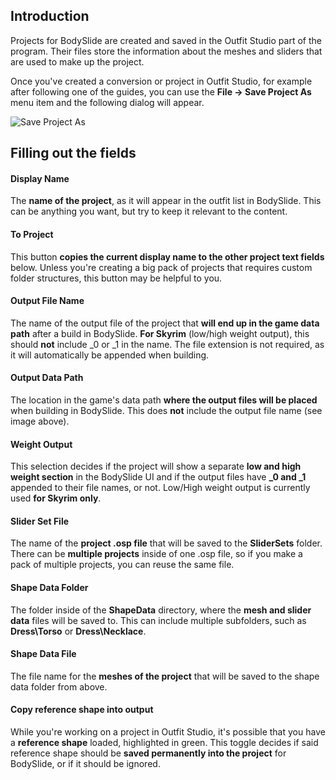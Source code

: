## Introduction
Projects for BodySlide are created and saved in the Outfit Studio part of the program. Their files store the information about the meshes and sliders that are used to make up the project.

Once you've created a conversion or project in Outfit Studio, for example after following one of the guides, you can use the **File -> Save Project As** menu item and the following dialog will appear.

![Save Project As](http://i.imgur.com/OXkWcBT.png)

## Filling out the fields
#### Display Name
The **name of the project**, as it will appear in the outfit list in BodySlide. This can be anything you want, but try to keep it relevant to the content.

#### To Project
This button **copies the current display name to the other project text fields** below. Unless you're creating a big pack of projects that requires custom folder structures, this button may be helpful to you.

#### Output File Name
The name of the output file of the project that **will end up in the game data path** after a build in BodySlide. **For Skyrim** (low/high weight output), this should **not** include _0 or _1 in the name. The file extension is not required, as it will automatically be appended when building.

#### Output Data Path
The location in the game's data path **where the output files will be placed** when building in BodySlide. This does **not** include the output file name (see image above).

#### Weight Output
This selection decides if the project will show a separate **low and high weight section** in the BodySlide UI and if the output files have **_0 and _1** appended to their file names, or not. Low/High weight output is currently used **for Skyrim only**.

#### Slider Set File
The name of the **project .osp file** that will be saved to the **SliderSets** folder. There can be **multiple projects** inside of one .osp file, so if you make a pack of multiple projects, you can reuse the same file.

#### Shape Data Folder
The folder inside of the **ShapeData** directory, where the **mesh and slider data** files will be saved to. This can include multiple subfolders, such as **Dress\Torso** or **Dress\Necklace**.

#### Shape Data File
The file name for the **meshes of the project** that will be saved to the shape data folder from above.

#### Copy reference shape into output
While you're working on a project in Outfit Studio, it's possible that you have a **reference shape** loaded, highlighted in green. This toggle decides if said reference shape should be **saved permanently into the project** for BodySlide, or if it should be ignored.